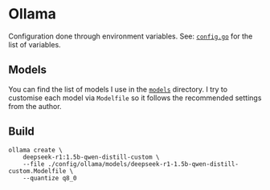 # Ollama

Configuration done through environment variables.
See: [`config.go`](https://github.com/ollama/ollama/blob/v0.5.7/envconfig/config.go) for the list of variables.

## Models

You can find the list of models I use in the [`models`](./models) directory.
I try to customise each model via `Modelfile` so it follows the recommended settings from the author.

## Build

```shell
ollama create \
    deepseek-r1:1.5b-qwen-distill-custom \
    --file ./config/ollama/models/deepseek-r1-1.5b-qwen-distill-custom.Modelfile \
    --quantize q8_0
```
